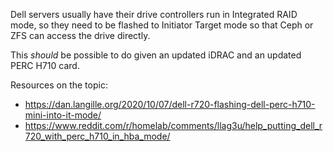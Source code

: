 Dell servers usually have their drive controllers run in Integrated RAID mode, so they need to be flashed to Initiator Target mode so that Ceph or ZFS can access the drive directly.

This *should* be possible to do given an updated iDRAC and an updated PERC H710 card. 

Resources on the topic:
* https://dan.langille.org/2020/10/07/dell-r720-flashing-dell-perc-h710-mini-into-it-mode/
* https://www.reddit.com/r/homelab/comments/llag3u/help_putting_dell_r720_with_perc_h710_in_hba_mode/
